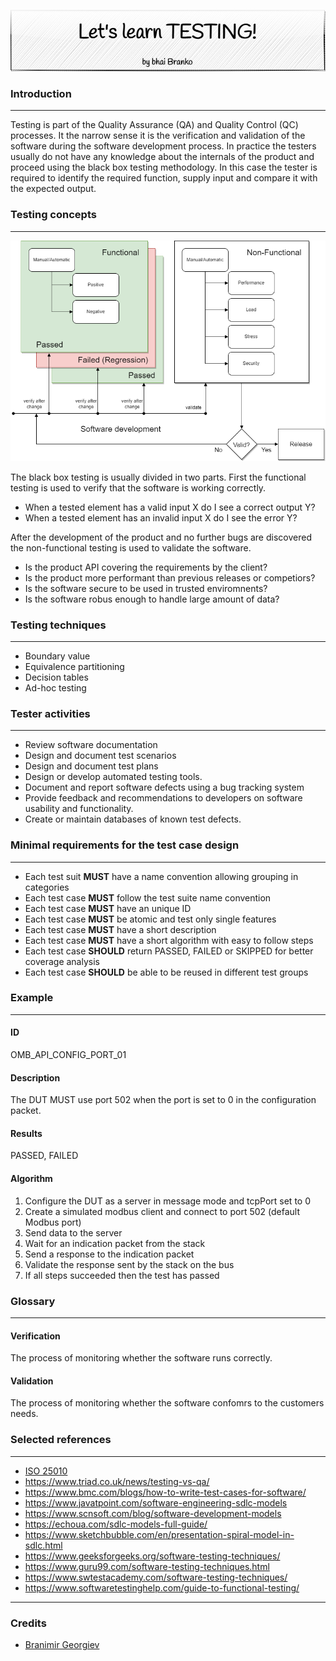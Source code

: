 <p align='center'>
 <img src='Assets/banners/banner-bhai-branko.png' />
</p>

### Introduction
------------------------------------------------------------------------------------------------

Testing is part of the Quality Assurance (QA) and Quality Control (QC) processes. It the narrow 
sense it is the verification and validation of the software during the software development
process. In practice the testers usually do not have any knowledge about the internals of the
product and proceed using the black box testing methodology.  In this case the tester is required
to identify the required function, supply input and compare it with the expected output. 


### Testing concepts
------------------------------------------------------------------------------------------------

![Test types](Assets/images/test-types.png)

The black box testing is usually divided in two parts. First the functional testing is
used to verify that the software is working correctly.

- When a tested element has a valid input X do I see a correct output Y?
- When a tested element has an invalid input X do I see the error Y?

After the development of the product and no further bugs are discovered the non-functional
testing is used to validate the software.

- Is the product API covering the requirements by the client?
- Is the product more performant than previous releases or competiors?
- Is the software secure to be used in trusted enviromnents?
- Is the software robus enough to handle large amount of data?


### Testing techniques
------------------------------------------------------------------------------------------------

- Boundary value
- Equivalence partitioning
- Decision tables
- Ad-hoc testing


### Tester activities
------------------------------------------------------------------------------------------------

- Review software documentation
- Design and document test scenarios
- Design and document test plans
- Design or develop automated testing tools.
- Document and report software defects using a bug tracking system
- Provide feedback and recommendations to developers on software usability and functionality.
- Create or maintain databases of known test defects.


### Minimal requirements for the test case design
------------------------------------------------------------------------------------------------

- Each test suit **MUST** have a name convention allowing grouping in categories
- Each test case **MUST** follow the test suite name convention
- Each test case **MUST** have an unique ID
- Each test case **MUST** be atomic and test only single features
- Each test case **MUST** have a short description
- Each test case **MUST** have a short algorithm with easy to follow steps
- Each test case **SHOULD** return PASSED, FAILED or SKIPPED for better coverage analysis
- Each test case **SHOULD** be able to be reused in different test groups


### Example
------------------------------------------------------------------------------------------------

#### ID
OMB_API_CONFIG_PORT_01

#### Description
The DUT MUST use port 502 when the port is set to 0 in the configuration packet.

#### Results
PASSED, FAILED

#### Algorithm

1. Configure the DUT as a server in message mode and tcpPort set to 0
2. Create a simulated modbus client and connect to port 502 (default Modbus port)
3. Send data to the server
4. Wait for an indication packet from the stack
5. Send a response to the indication packet
6. Validate the response sent by the stack on the bus
7. If all steps succeeded then the test has passed


### Glossary
------------------------------------------------------------------------------------------------

#### Verification
The process of monitoring whether the software runs correctly.

#### Validation
The process of monitoring whether the software confomrs to the customers needs.


### Selected references
------------------------------------------------------------------------------------------------

- [ISO 25010](https://iso25000.com/index.php/en/iso-25000-standards/iso-25010)
- https://www.triad.co.uk/news/testing-vs-qa/
- https://www.bmc.com/blogs/how-to-write-test-cases-for-software/
- https://www.javatpoint.com/software-engineering-sdlc-models
- https://www.scnsoft.com/blog/software-development-models
- https://echoua.com/sdlc-models-full-guide/
- https://www.sketchbubble.com/en/presentation-spiral-model-in-sdlc.html
- https://www.geeksforgeeks.org/software-testing-techniques/
- https://www.guru99.com/software-testing-techniques.html
- https://www.swtestacademy.com/software-testing-techniques/
- https://www.softwaretestinghelp.com/guide-to-functional-testing/

------------------------------------------------------------------------------------------------
### Credits
 - [Branimir Georgiev](https://github.com/braboj)


